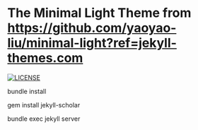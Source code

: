 # The Minimal Light Theme from https://github.com/yaoyao-liu/minimal-light?ref=jekyll-themes.com

[![LICENSE](https://img.shields.io/github/license/yaoyao-liu/minimal-light?style=flat-square&logo=creative-commons&color=EF9421)](https://github.com/yaoyao-liu/minimal-light/blob/main/LICENSE)


bundle install

gem install jekyll-scholar

bundle exec jekyll server
